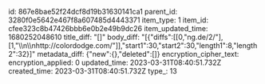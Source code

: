id: 867e8bae52f24dcf8d19b31630141ca1
parent_id: 3280f0e5642e467f8a607485d4443371
item_type: 1
item_id: cfee323c8b47426bbb6e0b2e49b9dc26
item_updated_time: 1680252048610
title_diff: "[]"
body_diff: "[{\"diffs\":[[0,\"ng.de/2/\"],[1,\"\\\n\\\nhttp://colordodge.com/\"]],\"start1\":30,\"start2\":30,\"length1\":8,\"length2\":32}]"
metadata_diff: {"new":{},"deleted":[]}
encryption_cipher_text: 
encryption_applied: 0
updated_time: 2023-03-31T08:40:51.732Z
created_time: 2023-03-31T08:40:51.732Z
type_: 13